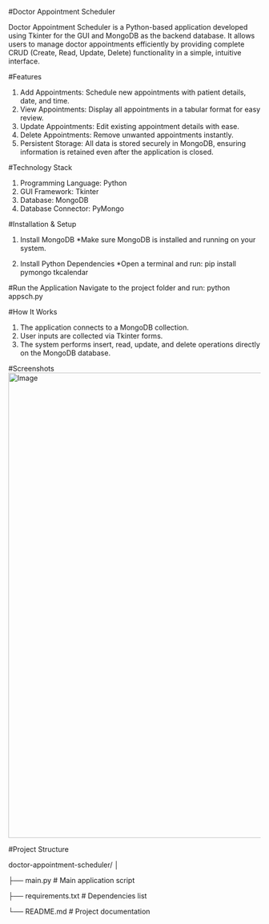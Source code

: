 #Doctor Appointment Scheduler

Doctor Appointment Scheduler is a Python-based application developed using Tkinter for the GUI and MongoDB as the backend database.
It allows users to manage doctor appointments efficiently by providing complete CRUD (Create, Read, Update, Delete) functionality in a simple, intuitive interface.

#Features
1. Add Appointments: Schedule new appointments with patient details, date, and time.
2. View Appointments: Display all appointments in a tabular format for easy review.
3. Update Appointments: Edit existing appointment details with ease.
4. Delete Appointments: Remove unwanted appointments instantly.
5. Persistent Storage: All data is stored securely in MongoDB, ensuring information is retained even after the application is closed.

#Technology Stack
1. Programming Language: Python
2. GUI Framework: Tkinter
3. Database: MongoDB
4. Database Connector: PyMongo

#Installation & Setup
1. Install MongoDB
*Make sure MongoDB is installed and running on your system.

2. Install Python Dependencies
*Open a terminal and run:
pip install pymongo tkcalendar

#Run the Application
Navigate to the project folder and run:
python appsch.py

#How It Works
1. The application connects to a MongoDB collection.
2. User inputs are collected via Tkinter forms.
3. The system performs insert, read, update, and delete operations directly on the MongoDB database.

#Screenshots
<img width="1919" height="928" alt="Image" src="https://github.com/user-attachments/assets/4146bdd9-d96c-4422-811c-df3417fcef3d" />

#Project Structure

doctor-appointment-scheduler/
│

├── main.py              # Main application script

├── requirements.txt     # Dependencies list

└── README.md            # Project documentation
